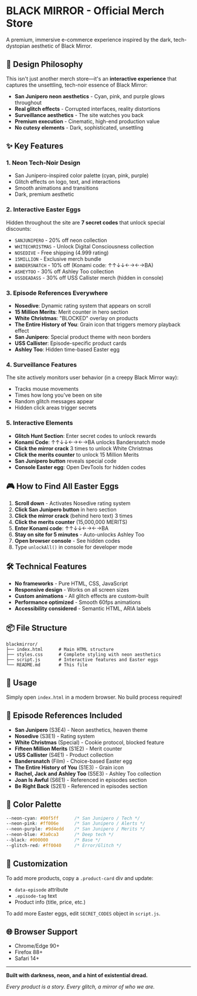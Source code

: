# BLACK MIRROR - Official Merch Store

A premium, immersive e-commerce experience inspired by the dark, tech-dystopian aesthetic of Black Mirror.

## 🎨 Design Philosophy

This isn't just another merch store—it's an **interactive experience** that captures the unsettling, tech-noir essence of Black Mirror:

- **San Junipero neon aesthetics** - Cyan, pink, and purple glows throughout
- **Real glitch effects** - Corrupted interfaces, reality distortions
- **Surveillance aesthetics** - The site watches you back
- **Premium execution** - Cinematic, high-end production value
- **No cutesy elements** - Dark, sophisticated, unsettling

## ✨ Key Features

### 1. **Neon Tech-Noir Design**
- San Junipero-inspired color palette (cyan, pink, purple)
- Glitch effects on logo, text, and interactions
- Smooth animations and transitions
- Dark, premium aesthetic

### 2. **Interactive Easter Eggs**
Hidden throughout the site are **7 secret codes** that unlock special discounts:

- `SANJUNIPERO` - 20% off neon collection
- `WHITECHRISTMAS` - Unlock Digital Consciousness collection
- `NOSEDIVE` - Free shipping (4.999 rating)
- `15MILLION` - Exclusive merch bundle
- `BANDERSNATCH` - 10% off (Konami code: ↑↑↓↓←→←→BA)
- `ASHEYTOO` - 30% off Ashley Too collection
- `USSDEADASS` - 30% off USS Callister merch (hidden in console)

### 3. **Episode References Everywhere**

- **Nosedive**: Dynamic rating system that appears on scroll
- **15 Million Merits**: Merit counter in hero section
- **White Christmas**: "BLOCKED" overlay on products
- **The Entire History of You**: Grain icon that triggers memory playback effect
- **San Junipero**: Special product theme with neon borders
- **USS Callister**: Episode-specific product cards
- **Ashley Too**: Hidden time-based Easter egg

### 4. **Surveillance Features**
The site actively monitors user behavior (in a creepy Black Mirror way):
- Tracks mouse movements
- Times how long you've been on site
- Random glitch messages appear
- Hidden click areas trigger secrets

### 5. **Interactive Elements**

- **Glitch Hunt Section**: Enter secret codes to unlock rewards
- **Konami Code**: ↑↑↓↓←→←→BA unlocks Bandersnatch mode
- **Click the mirror crack** 3 times to unlock White Christmas
- **Click the merits counter** to unlock 15 Million Merits
- **San Junipero button** reveals special code
- **Console Easter egg**: Open DevTools for hidden codes

## 🎮 How to Find All Easter Eggs

1. **Scroll down** - Activates Nosedive rating system
2. **Click San Junipero button** in hero section
3. **Click the mirror crack** (behind hero text) 3 times
4. **Click the merits counter** (15,000,000 MERITS)
5. **Enter Konami code**: ↑↑↓↓←→←→BA
6. **Stay on site for 5 minutes** - Auto-unlocks Ashley Too
7. **Open browser console** - See hidden codes
8. Type `unlockAll()` in console for developer mode

## 🛠 Technical Features

- **No frameworks** - Pure HTML, CSS, JavaScript
- **Responsive design** - Works on all screen sizes
- **Custom animations** - All glitch effects are custom-built
- **Performance optimized** - Smooth 60fps animations
- **Accessibility considered** - Semantic HTML, ARIA labels

## 📦 File Structure

```
blackmirror/
├── index.html      # Main HTML structure
├── styles.css      # Complete styling with neon aesthetics
├── script.js       # Interactive features and Easter eggs
└── README.md       # This file
```

## 🚀 Usage

Simply open `index.html` in a modern browser. No build process required!

## 🎯 Episode References Included

- **San Junipero** (S3E4) - Neon aesthetics, heaven theme
- **Nosedive** (S3E1) - Rating system
- **White Christmas** (Special) - Cookie protocol, blocked feature
- **Fifteen Million Merits** (S1E2) - Merit counter
- **USS Callister** (S4E1) - Product collection
- **Bandersnatch** (Film) - Choice-based Easter egg
- **The Entire History of You** (S1E3) - Grain icon
- **Rachel, Jack and Ashley Too** (S5E3) - Ashley Too collection
- **Joan Is Awful** (S6E1) - Referenced in episodes section
- **Be Right Back** (S2E1) - Referenced in episodes section

## 🎨 Color Palette

```css
--neon-cyan: #00f5ff      /* San Junipero / Tech */
--neon-pink: #ff006e      /* San Junipero / Alerts */
--neon-purple: #9d4edd    /* San Junipero / Merits */
--neon-blue: #3a0ca3      /* Deep tech */
--black: #000000          /* Base */
--glitch-red: #ff0040     /* Error/Glitch */
```

## 🔧 Customization

To add more products, copy a `.product-card` div and update:
- `data-episode` attribute
- `.episode-tag` text
- Product info (title, price, etc.)

To add more Easter eggs, edit `SECRET_CODES` object in `script.js`.

## 🌐 Browser Support

- Chrome/Edge 90+
- Firefox 88+
- Safari 14+

---

**Built with darkness, neon, and a hint of existential dread.**

*Every product is a story. Every glitch, a mirror of who we are.*
